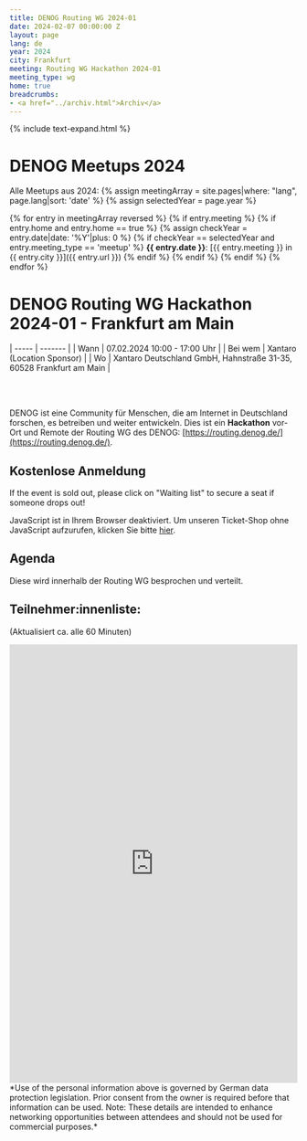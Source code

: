 ```yaml
---
title: DENOG Routing WG 2024-01
date: 2024-02-07 00:00:00 Z
layout: page
lang: de
year: 2024
city: Frankfurt
meeting: Routing WG Hackathon 2024-01
meeting_type: wg
home: true
breadcrumbs:
- <a href="../archiv.html">Archiv</a>
---
```


{% include text-expand.html %}

# DENOG Meetups 2024
Alle Meetups aus 2024: 
{% assign meetingArray = site.pages|where: "lang", page.lang|sort: 'date' %}
{% assign selectedYear = page.year %}

{% for entry in meetingArray reversed %}
    {% if entry.meeting %}
        {% if entry.home and entry.home == true %}
            {% assign checkYear = entry.date|date: '%Y'|plus: 0 %}
            {% if checkYear == selectedYear and entry.meeting_type == 'meetup' %}
**{{ entry.date }}**: [{{ entry.meeting }} in {{ entry.city }}]({{ entry.url }})
           {% endif %}
        {% endif %}
    {% endif %}
{% endfor %}


# DENOG Routing WG Hackathon 2024-01 - Frankfurt am Main<br />

| ----- | ------- |
| Wann  | 07.02.2024 10:00 - 17:00 Uhr |
| Bei wem | Xantaro (Location Sponsor) |
| Wo    | Xantaro Deutschland GmbH, Hahnstraße 31-35, 60528 Frankfurt am Main |

<br>
<br>

DENOG ist eine Community für Menschen, die am Internet in Deutschland forschen, es betreiben und weiter entwickeln. 
Dies ist ein <b>Hackathon</b> vor-Ort und Remote der Routing WG des DENOG: [https://routing.denog.de/](https://routing.denog.de/).

## Kostenlose Anmeldung 

If the event is sold out, please click on "Waiting list" to secure a seat if someone drops out! 

<pretix-widget event="https://pretix.eu/denog/denog-routingwg-2024-01/"></pretix-widget>
<noscript>
   <div class="pretix-widget">
        <div class="pretix-widget-info-message">
            JavaScript ist in Ihrem Browser deaktiviert. Um unseren Ticket-Shop ohne JavaScript aufzurufen, klicken Sie bitte <a target="_blank" rel="noopener" href="https://pretix.eu/denog/denog-routingwg-2024-01/">hier</a>.
        </div>
    </div>
</noscript>


## Agenda

Diese wird innerhalb der Routing WG besprochen und verteilt. 


## Teilnehmer:innenliste:
(Aktualisiert ca. alle 60 Minuten)<br>
<iframe src="https://www.denog.de/pretix-attendeelist/denog-routingwg-2024-01/" width="100%" height="768" frameborder="0" scrolling="yes" marginheight="0" marginwidth="0" name="Attendeelist" title="DENOG Working WG 2024-01 Attendees">
</iframe>
<br>
*Use of the personal information above is governed by German data protection legislation. Prior consent from the owner is required before that information can be used. Note: These details are intended to enhance networking opportunities between attendees and should not be used for commercial purposes.*

